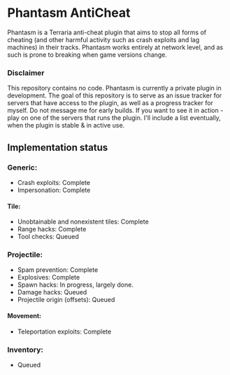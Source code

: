 # Phantasm AntiCheat

Phantasm is a Terraria anti-cheat plugin that aims to stop all forms of cheating (and other harmful activity such as crash exploits and lag machines) in their tracks.
Phantasm works entirely at network level, and as such is prone to breaking when game versions change.

### Disclaimer

This repository contains no code. Phantasm is currently a private plugin in development.
The goal of this repository is to serve as an issue tracker for servers that have access to the plugin, as well as a progress tracker for myself.
Do not message me for early builds. If you want to see it in action - play on one of the servers that runs the plugin. I'll include a list eventually, when the plugin is stable & in active use.

## Implementation status

### Generic:
* Crash exploits: Complete
* Impersonation: Complete

#### Tile: 
* Unobtainable and nonexistent tiles: Complete
* Range hacks: Complete
* Tool checks: Queued

### Projectile:
* Spam prevention: Complete
* Explosives: Complete
* Spawn hacks: In progress, largely done.
* Damage hacks: Queued
* Projectile origin (offsets): Queued

#### Movement:
* Teleportation exploits: Complete

### Inventory:
* Queued
